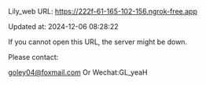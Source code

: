 Lily_web URL: https://222f-61-165-102-156.ngrok-free.app

Updated at: 2024-12-06 08:28:22

If you cannot open this URL, the server might be down.

Please contact: 

goley04@foxmail.com Or Wechat:GL_yeaH